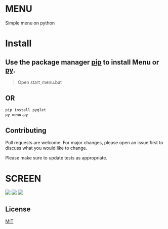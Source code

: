 # MENU
Simple menu on python

# Install 

## Use the package manager [pip](https://pip.pypa.io/en/stable/) to install Menu or [py](https://www.python.org/downloads/).

> Open start_menu.bat
## OR

```bash 
pip install pyglet
py menu.py
```

## Contributing
Pull requests are welcome. For major changes, please open an issue first to discuss what you would like to change.

Please make sure to update tests as appropriate.

# SCREEN
<img src="https://cdn.discordapp.com/attachments/545664726416359441/880055887400681553/unknown.png">
<img src="https://media.discordapp.net/attachments/545664726416359441/880056155827761182/unknown.png">
<img src="https://media.discordapp.net/attachments/545664726416359441/880056483788783656/unknown.png">

## License
[MIT](https://choosealicense.com/licenses/mit/)
